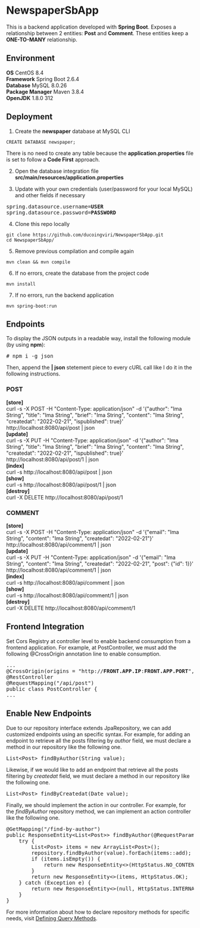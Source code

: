 # NewspaperSbApp

This is a backend application developed with **Spring Boot**.
Exposes a relationship between 2 entities: **Post** and **Comment**.
These entities keep a **ONE-TO-MANY** relationship.

## Environment

**OS** CentOS 8.4  
**Framework** Spring Boot 2.6.4  
**Database** MySQL 8.0.26  
**Package Manager** Maven 3.8.4  
**OpenJDK** 1.8.0 312  

## Deployment

1. Create the **newspaper** database at MySQL CLI
```
CREATE DATABASE newspaper;
```
<p>
There is no need to create any table because the <b>application.properties</b> file is set to follow a <b>Code First</b> approach.  
</p>

2. Open the database integration file **src/main/resources/application.properties** 

3. Update with your own credentials (user/password for your local MySQL) and other fields if necessary
<pre>
spring.datasource.username=<b>USER</b>
spring.datasource.password=<b>PASSWORD</b>
</pre>

4. Clone this repo locally
```
git clone https://github.com/ducoingviri/NewspaperSbApp.git
cd NewspaperSbApp/
```

5. Remove previous compilation and compile again
```
mvn clean && mvn compile
```
6. If no errors, create the database from the project code
```
mvn install
```
7. If no errors, run the backend application
```
mvn spring-boot:run
```

## Endpoints

To display the JSON outputs in a readable way, install the following module (by using **npm**):
<pre>
# npm i -g json
</pre>
Then, append the **| json** stetement piece to every cURL call like I do it in the following instructions. 

### POST

**[store]**<br>
curl -s -X POST -H "Content-Type: application/json" -d '{"author": "Ima String", "title": "Ima String", "brief": "Ima String", "content": "Ima String", "createdat": "2022-02-21", "ispublished": true}' http://localhost:8080/api/post | json
<br>
**[update]**<br>
curl -s -X PUT -H "Content-Type: application/json" -d '{"author": "Ima String", "title": "Ima String", "brief": "Ima String", "content": "Ima String", "createdat": "2022-02-21", "ispublished": true}' http://localhost:8080/api/post/1 | json
<br>
**[index]**<br>
curl -s http://localhost:8080/api/post | json
<br>
**[show]**<br>
curl -s http://localhost:8080/api/post/1 | json
<br>
**[destroy]**<br>
curl -X DELETE http://localhost:8080/api/post/1

### COMMENT

**[store]**<br>
curl -s -X POST -H "Content-Type: application/json" -d '{"email": "Ima String", "content": "Ima String", "createdat": "2022-02-21"}' http://localhost:8080/api/comment/1 | json
<br>
**[update]**<br>
curl -s -X PUT -H "Content-Type: application/json" -d '{"email": "Ima String", "content": "Ima String", "createdat": "2022-02-21", "post": {"id": 1}}' http://localhost:8080/api/comment/1 | json
<br>
**[index]**<br>
curl -s http://localhost:8080/api/comment | json
<br>
**[show]**<br>
curl -s http://localhost:8080/api/comment/1 | json
<br>
**[destroy]**<br>
curl -X DELETE http://localhost:8080/api/comment/1

## Frontend Integration

Set Cors Registry at controller level to enable backend consumption from a frontend application. For example, at PostController, we must add the following @CrossOrigin annotation line to enable consumption.

<pre>
...
@CrossOrigin(origins = "http://<b>FRONT.APP.IP</b>:<b>FRONT.APP.PORT</b>", maxAge = 3600)
@RestController
@RequestMapping("/api/post")
public class PostController {
...
</pre>

## Enable New Endpoints

Due to our repository interface extends JpaRepository, we can add customized endpoints using an specific syntax. For example, for adding an endpoint to retrieve all the posts filtering by _author_ field, we must declare a method in our repository like the following one.

<pre>
List&lt;Post> findByAuthor(String value);
</pre>

Likewise, if we would like to add an endpoint that retrieve all the posts filtering by _createdat_ field, we must declare a method in our repository like the following one.

<pre>
List&lt;Post> findByCreatedat(Date value);
</pre>

Finally, we should implement the action in our controller. For example, for the _findByAuthor_ repository method, we can implement an action controller like the following one.

<pre>
@GetMapping("/find-by-author")
public ResponseEntity&lt;List&lt;Post>> findByAuthor(@RequestParam String value) {
    try {
        List&lt;Post> items = new ArrayList&lt;Post>();
        repository.findByAuthor(value).forEach(items::add);
        if (items.isEmpty()) {
            return new ResponseEntity&lt;>(HttpStatus.NO_CONTENT);
        }
        return new ResponseEntity&lt;>(items, HttpStatus.OK);
    } catch (Exception e) {
        return new ResponseEntity&lt;>(null, HttpStatus.INTERNAL_SERVER_ERROR);
    }
}
</pre>

For more information about how to declare repository methods for specific needs, visit 
<a href="https://docs.spring.io/spring-data/jpa/docs/current/reference/html/#repositories.query-methods.details">Defining Query Methods</a>.

